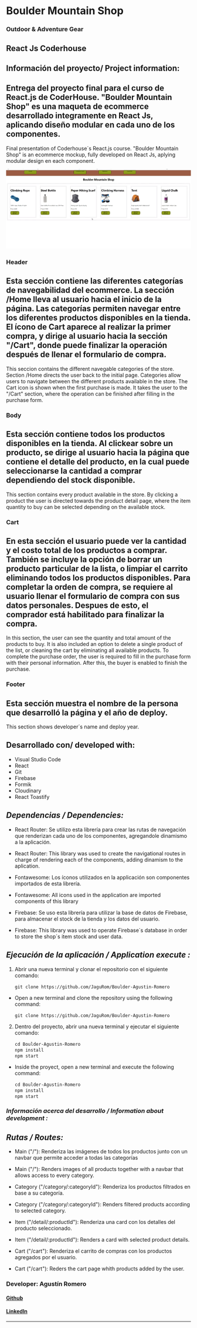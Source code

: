# **Boulder Mountain Shop**

### Outdoor & Adventure Gear

## React Js Coderhouse

## Información del proyecto/ Project information:

Entrega del proyecto final para el curso de React.js de CoderHouse.
"Boulder Mountain Shop" es una maqueta de ecommerce desarrollado integramente en React Js, aplicando diseño modular en cada uno de los componentes.
-
Final presentation of Coderhouse´s React.js course.
"Boulder Mountain Shop" is an ecommerce mockup, fully developed on React Js, aplying modular design en each component.


![Demo](https://github.com/JaguRom/Boulder-Agustin-Romero/blob/correccionesTrabajoFinal/boulderGiff.gif)

### Header ###
Esta sección contiene las diferentes categorías de navegabilidad del ecommerce.
La sección /Home lleva al usuario hacia el inicio de la página. Las categorías permiten navegar entre los diferentes productos disponibles en la tienda.
El ícono de Cart aparece al realizar la primer compra, y dirige al usuario hacia la sección "/Cart", donde puede finalizar la operación después de llenar el formulario de compra.
-
<italic>This seccion contains the different navegable categories of the store.
Section /Home directs the user back to the initial page. Categories allow users to navigate between the different products available in the store.
The Cart icon is shown when the first purchase is made. It takes the user to the "/Cart" section, where the operation can be finished after filling in the purchase form.</italic>

### Body ###
Esta sección contiene todos los productos disponibles en la tienda.
Al clickear sobre un producto, se dirige al usuario hacia la página que contiene el detalle del producto, en la cual puede seleccionarse la cantidad a comprar dependiendo del stock disponible.
-
This section contains every product available in the store.
By clicking a product the user is directed towards the product detail page, where the item quantity to buy can be selected depending on the available stock.

### Cart ###
En esta sección el usuario puede ver la cantidad y el costo total de los productos a comprar.
También se incluye la opción de borrar un producto particular de la lista, o limpiar el carrito eliminando todos los productos disponibles.
Para completar la orden de compra, se requiere al usuario llenar el formulario de compra con sus datos personales.
Despues de esto, el comprador está habilitado para finalizar la compra.
-
In this section, the user can see the quantity and total amount of the products to buy.
It is also included an option to delete a single product of the list, or cleaning the cart by eliminating all available products.
To complete the purchase order, the user is required to fill in the purchase form with their personal information.
After this, the buyer is enabled to finish the purchase.

### Footer ###
Esta sección muestra el nombre de la persona que desarrolló la página y el año de deploy.
-
This section shows developer´s name and deploy year.

## Desarrollado con/ developed with:

<ul>
    <li>Visual Studio Code</li>
    <li>React</li>
    <li>Git</li>
    <li>Firebase</li>
    <li>Formik</li>
    <li>Cloudinary</li>
    <li>React Toastify</li>
</ul>

## *Dependencias / Dependencies:*

- React Router: Se utilizo esta librería para crear las rutas de navegación que renderizan cada uno de los  componentes, agregandole dinamismo a la aplicación.
- React Router: This library was used to create the  navigational routes in charge of rendering each of the components, adding dinamism to the aplication.

- Fontawesome: Los íconos utilizados en la applicación son componentes importados de esta librería.
- Fontawesome: All icons used in the application are imported components of this library

- Firebase: Se uso esta librería para utilizar la base de datos de Firebase, para almacenar el stock de la tienda y los datos del usuario.
- Firebase: This library was used to operate Firebase´s database in order to store the shop´s item stock and user data.

## *Ejecución de la aplicación / Application execute :*

1. Abrir una nueva terminal y clonar el repositorio con el siguiente comando:
    ```
    git clone https://github.com/JaguRom/Boulder-Agustin-Romero
    ```

-  Open a new terminal and clone the repository using the following command:
    ```
    git clone https://github.com/JaguRom/Boulder-Agustin-Romero
    ```

2. Dentro del proyecto, abrir una nueva terminal y ejecutar el siguiente comando:
    ```
    cd Boulder-Agustin-Romero
    npm install
    npm start
    ```
-  Inside the proyect, open a new terminal and execute the following command:
    ```
    cd Boulder-Agustin-Romero
    npm install
    npm start
    ```

### *Información acerca del desarrollo / Information about development :*
## *Rutas / Routes:*

- Main ("/"): Renderiza las imágenes de todos los productos junto con un navbar que permite acceder a todas las categorías
- Main ("/"): Renders images of all products together with a navbar that allows access to every category.

- Category ("/category/:categoryId"): Renderiza los productos filtrados en base a su categoría.
- Category ("/category/:categoryId"): Renders filtered products according to selected category.

- Item ("/detail/:productId"): Renderiza una card con los detalles del producto seleccionado.
- Item ("/detail/:productId"): Renders a card with selected product details.

- Cart ("/cart"): Renderiza el carrito de compras con los productos agregados por el usuario.
- Cart ("/cart"): Reders the cart page whith products added by the user.




### Developer: Agustín Romero



#### [Github](https://github.com/JaguRom)
#### [LinkedIn](https://www.linkedin.com/in/juan-agustin-romero)


---